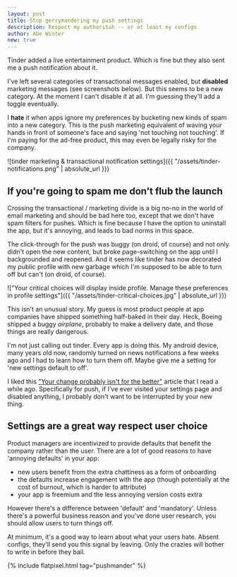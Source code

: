 ```yaml
---
layout: post
title: Stop gerrymandering my push settings
description: Respect my authoritah -- or at least my configs
author: Abe Winter
new: true
---
```


Tinder added a live entertainment product. Which is fine but they also sent me a push notification about it. 

I've left several categories of transactional messages enabled, but **disabled** marketing messages (see screenshots below). But this seems to be a new category. At the moment I can't disable it at all. I'm guessing they'll add a toggle eventually.

I **hate** it when apps ignore my preferences by bucketing new kinds of spam into a new category. This is the push marketing equivalent of waving your hands in front of someone's face and saying 'not touching not touching'. If I'm paying for the ad-free product, this may even be legally risky for the company.

![tinder marketing & transactional notification settings]({{ "/assets/tinder-notifications.png" | absolute_url }})

## If you're going to spam me don't flub the launch

Crossing the transactional / marketing divide is a big no-no in the world of email marketing and should be bad here too, except that we don't have spam filters for pushes. Which is fine because I have the option to uninstall the app, but it's annoying, and leads to bad norms in this space.

The click-through for the push was buggy (on droid, of course) and not only didn't open the new content, but broke page-switching on the app until I backgrounded and reopened. And it seems like tinder has now decorated my public profile with new garbage which I'm supposed to be able to turn off but can't (on droid, of course).

!["Your critical choices will display inside profile. Manage these preferences in profile settings"]({{ "/assets/tinder-critical-choices.jpg" | absolute_url }})

This isn't an unusual story. My guess is most product people at app companies have shipped something half-baked in their day. Heck, Boeing shipped a buggy *airplane*, probably to make a delivery date, and those things are really dangerous.

I'm not just calling out tinder. Every app is doing this. My android device, many years old now, randomly turned on news notifications a few weeks ago and I had to learn how to turn them off. Maybe give me a setting for 'new settings default to off'.

I liked this ["Your change probably isn't for the better"](https://gist.github.com/sleepyfox/a4d311ffcdc4fd908ec97d1c245e57dc) article that I read a while ago. Specifically for push, if I've ever visited your settings page and disabled anything, I probably don't want to be interrupted by your new thing.

## Settings are a great way respect user choice

Product managers are incentivized to provide defaults that benefit the company rather than the user. There are a lot of good reasons to have 'annoying defaults' in your app:

* new users benefit from the extra chattiness as a form of onboarding
* the defaults increase engagement with the app (though potentially at the cost of burnout, which is harder to attribute)
* your app is freemium and the less annoying version costs extra

However there's a difference between 'default' and 'mandatory'. Unless there's a powerful business reason and you've done user research, you should allow users to turn things off.

At minimum, it's a good way to learn about what your users hate. Absent configs, they'll send you this signal by leaving. Only the crazies will bother to write in before they bail.

{% include flatpixel.html tag="pushmander" %}
